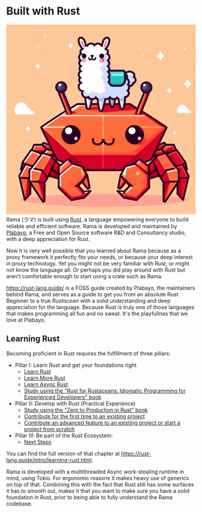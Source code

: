 # Built with Rust

<div class="book-article-intro">
    <img src="./img/llama_rust.jpeg" alt="artistical representation of a llama on top of a crab">
    <div>
        Rama (ラマ) is built using <a href="https://www.rust-lang.org/">Rust</a>, a language empowering
        everyone to build reliable and efficient software. Rama is developed and maintained by
        <a href="https://plabayo.tech/">Plabayo</a>, a Free and Open Source software R&D and Consultancy studio,
        with a deep appreciation for Rust.
    </div>
</div>

Now it is very well possible that you learned about Rama because as a proxy framework it perfectly fits your needs,
or because your deep interest in proxy technology. Yet you might not be very familiar with Rust, or might not
know the language all. Or perhaps you did play around with Rust but aren't comfortable enough to start using
a crate such as Rama.

<https://rust-lang.guide/> is a FOSS guide created by Plabayo, the maintainers behind Rama, and
serves as a guide to get you from an absolute Rust Beginner to a true _Rustacean_ with a solid
understanding and deep appreciation for the language. Because Rust is truly one of those languages
that makes programming all fun and no sweat. It's the playfullnes that we love at Plabayo.

## Learning Rust

Becoming proficient in Rust requires the fulfillment of three pillars:

- Pillar I: Learn Rust and get your foundations right
  - [Learn Rust](https://rust-lang.guide/guide/learn-rust/index.html)
  - [Learn More Rust](https://rust-lang.guide/guide/learn-more-rust/index.html)
  - [Learn Async Rust](https://rust-lang.guide/guide/learn-async-rust/index.html)
  - [Study using the "Rust for Rustaceans: Idiomatic Programming for Experienced Developers" book](https://rust-lang.guide/guide/study-using-the-rust-for-rustaceans-idiomatic-programming-for-experienced-developers-book)
- Pillar II: Develop with Rust (Practical Experience)
  - [Study using the "Zero to Production in Rust" book](https://rust-lang.guide/guide/study-using-the-zero-to-production-in-rust-book)
  - [Contribute for the first time to an existing project](https://rust-lang.guide/guide/contribute-for-the-first-time-to-an-existing-project)
  - [Contribute an advanced feature to an existing project or start a project from scratch](https://rust-lang.guide/guide/contribute-an-advanced-feature-to-an-existing-project-or-start-a-project-from-scratch)
- Pillar III: Be part of the Rust Ecosystem:
  - [Next Steps](https://rust-lang.guide/guide/next-steps)

You can find the full version of that chapter at <https://rust-lang.guide/intro/learning-rust.html>.

Rama is developed with a multithreaded Async work-stealing runtime in mind, using Tokio. For ergonomic reasons it makes heavy
use of generics on top of that. Combining this with the fact that Rust still has some surfaces it has to smooth out,
makes it that you want to make sure you have a solid foundation in Rust, prior to being able to fully understand the Rama codebase.
